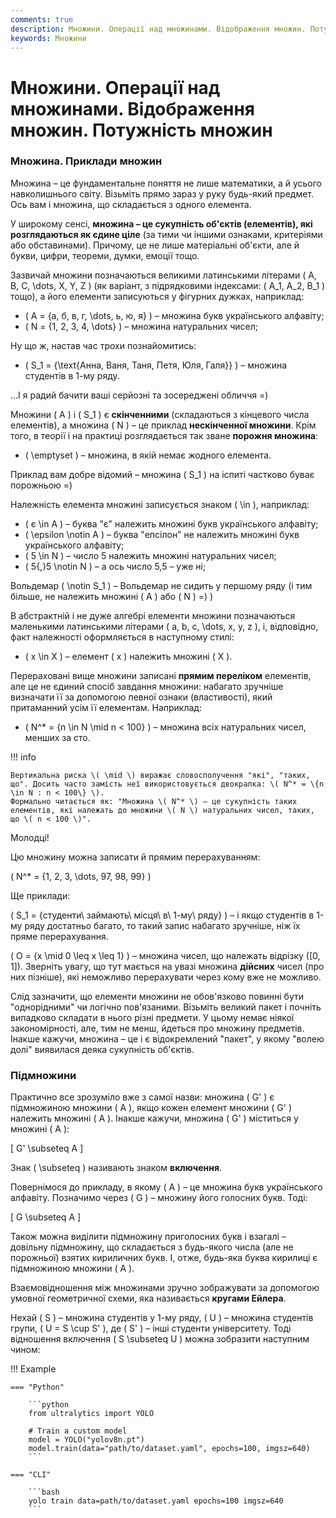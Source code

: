 ```yaml
---
comments: true
description: Множини. Операції над множинами. Відображення множин. Потужність множин
keywords: Множини
---
```


# Множини. Операції над множинами. Відображення множин. Потужність множин


### Множина. Приклади множин

Множина – це фундаментальне поняття не лише математики, а й усього навколишнього світу. Візьміть прямо зараз у руку будь-який предмет. Ось вам і множина, що складається з одного елемента.

У широкому сенсі, **множина – це сукупність об'єктів (елементів), які розглядаються як єдине ціле** (за тими чи іншими ознаками, критеріями або обставинами). Причому, це не лише матеріальні об'єкти, але й букви, цифри, теореми, думки, емоції тощо.

Зазвичай множини позначаються великими латинськими літерами \( A, B, C, \dots, X, Y, Z \) (як варіант, з підрядковими індексами: \( A_1, A_2, B_1 \) тощо), а його елементи записуються у фігурних дужках, наприклад:

- \( A = \{а, б, в, г, \dots, ь, ю, я\} \) – множина букв українського алфавіту;
- \( N = \{1, 2, 3, 4, \dots\} \) – множина натуральних чисел;

Ну що ж, настав час трохи познайомитись:

- \( S_1 = \{\text{Анна, Ваня, Таня, Петя, Юля, Галя}\} \) – множина студентів в 1-му ряду.

...І я радий бачити ваші серйозні та зосереджені обличчя =)

Множини \( A \) і \( S_1 \) є **скінченними** (складаються з кінцевого числа елементів), а множина \( N \) – це приклад **нескінченної множини**. Крім того, в теорії і на практиці розглядається так зване **порожня множина**:

- \( \emptyset \) – множина, в якій немає жодного елемента.

Приклад вам добре відомий – множина \( S_1 \) на іспиті частково буває порожньою =)

Належність елемента множині записується знаком \( \in \), наприклад:

- \( є \in A \) – буква "є" належить множині букв українського алфавіту;
- \( \epsilon \notin A \) – буква "епсілон" не належить множині букв українського алфавіту;
- \( 5 \in N \) – число 5 належить множині натуральних чисел;
- \( 5{,}5 \notin N \) – а ось число 5,5 – уже ні;

Вольдемар \( \notin S_1 \) – Вольдемар не сидить у першому ряду (і тим більше, не належить множині \( A \) або \( N \) =) )

В абстрактній і не дуже алгебрі елементи множини позначаються маленькими латинськими літерами \( a, b, c, \dots, x, y, z \), і, відповідно, факт належності оформляється в наступному стилі:

- \( x \in X \) – елемент \( x \) належить множині \( X \).

Перераховані вище множини записані **прямим переліком** елементів, але це не єдиний спосіб завдання множини: набагато зручніше визначати її за допомогою певної ознаки (властивості), який притаманний усім її елементам. Наприклад:

- \( N^* = \{n \in N \mid n < 100\} \) – множина всіх натуральних чисел, менших за сто.

!!! info

    Вертикальна риска \( \mid \) виражає словосполучення "які", "таких, що". Досить часто замість неї використовується двокрапка: \( N^* = \{n \in N : n < 100\} \).
    Формально читається як: "Множина \( N^* \) – це сукупність таких елементів, які належать до множини \( N \) натуральних чисел, таких, що \( n < 100 \)". 

Молодці!

Цю множину можна записати й прямим перерахуванням:

\( N^* = \{1, 2, 3, \dots, 97, 98, 99\} \)

Ще приклади:

\( S_1 = \{студенти\ займають\ місця\ в\ 1-му\ ряду\} \) – і якщо студентів в 1-му ряду достатньо багато, то такий запис набагато зручніше, ніж їх пряме перерахування.

\( O = \{x \mid 0 \leq x \leq 1\} \) – множина чисел, що належать відрізку \([0, 1]\). Зверніть увагу, що тут мається на увазі множина **дійсних** чисел (про них пізніше), які неможливо перерахувати через кому вже не можливо.

Слід зазначити, що елементи множини не обов'язково повинні бути "однорідними" чи логічно пов'язаними. Візьміть великий пакет і почніть випадково складати в нього різні предмети. У цьому немає ніякої закономірності, але, тим не менш, йдеться про множину предметів. Інакше кажучи, множина – це і є відокремлений "пакет", у якому "волею долі" виявилася деяка сукупність об'єктів.

### Підмножини

Практично все зрозуміло вже з самої назви: множина \( G' \) є підмножиною множини \( A \), якщо кожен елемент множини \( G' \) належить множині \( A \). Інакше кажучи, множина \( G' \) міститься у множині \( A \):

\[ G' \subseteq A \]

Знак \( \subseteq \) називають знаком **включення**.

Повернімося до прикладу, в якому \( A \) – це множина букв українського алфавіту. Позначимо через \( G \) – множину його голосних букв. Тоді:

\[ G \subseteq A \]

Також можна виділити підмножину приголосних букв і взагалі – довільну підмножину, що складається з будь-якого числа (але не порожньої) взятих кириличних букв. І, отже, будь-яка буква кирилиці є підмножиною множини \( A \).

Взаємовідношення між множинами зручно зображувати за допомогою умовної геометричної схеми, яка називається **кругами Ейлера**.

Нехай \( S \) – множина студентів у 1-му ряду, \( U \) – множина студентів групи, \( U = S \cup S' \), де \( S' \) – інші студенти університету. Тоді відношення включення \( S \subseteq U \) можна зобразити наступним чином:


!!! Example

    === "Python"

        ```python
        from ultralytics import YOLO

        # Train a custom model
        model = YOLO("yolov8n.pt")
        model.train(data="path/to/dataset.yaml", epochs=100, imgsz=640)
        ```

    === "CLI"

        ```bash
        yolo train data=path/to/dataset.yaml epochs=100 imgsz=640
        ```

